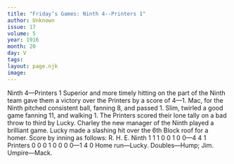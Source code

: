 ```yaml
---
title: "Friday’s Games: Ninth 4--Printers 1"
author: Unknown
issue: 17
volume: 5
year: 1916
month: 20
day: V
tags:
layout: page.njk
image:
---
```

Ninth 4—Printers 1       Superior and more timely hitting on the part of the Ninth team gave them a victory over the Printers by a score of 4—1.   Mac, for the Ninth pitched consistent ball, fanning 8, and passed 1.   Slim, twirled a good game fanning 11, and walking 1.    The Printers scored their lone tally on a bad throw to third by Lucky.   Charley the new manager of the Ninth played a brilliant game. Lucky made a slashing hit over the 6th Block roof for a homer.    Score by inning as follows:   R. H. E.  Ninth 1 1 1 0 0 1 0 0—4 4 1 Printers 0 0 0 1 0 0 0 0—1 4 0   Home run—Lucky.    Doubles—Hump; Jim.   Umpire—Mack.    




